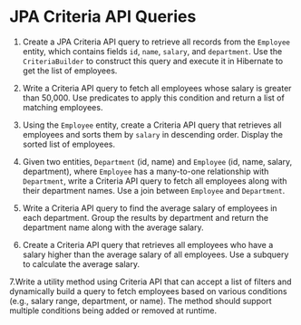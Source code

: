 # JPA Criteria API Queries

1. Create a JPA Criteria API query to retrieve all records from the `Employee` entity, which contains fields `id`, `name`, `salary`, and `department`. Use the `CriteriaBuilder` to construct this query and execute it in Hibernate to get the list of employees.
 

2. Write a Criteria API query to fetch all employees whose salary is greater than 50,000. Use predicates to apply this condition and return a list of matching employees.
   

3. Using the `Employee` entity, create a Criteria API query that retrieves all employees and sorts them by `salary` in descending order. Display the sorted list of employees.

4. Given two entities, `Department` (id, name) and `Employee` (id, name, salary, department), where `Employee` has a many-to-one relationship with `Department`, write a Criteria API query to fetch all employees along with their department names. Use a join between `Employee` and `Department`.


5.  Write a Criteria API query to find the average salary of employees in each department. Group the results by department and return the department name along with the average salary.

6. Create a Criteria API query that retrieves all employees who have a salary higher than the average salary of all employees. Use a subquery to calculate the average salary.

7.Write a utility method using Criteria API that can accept a list of filters and dynamically build a query to fetch employees based on various conditions (e.g., salary range, department, or name). The method should support multiple conditions being added or removed at runtime.
  


